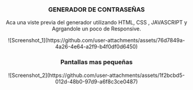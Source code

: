 <center><h3>GENERADOR DE CONTRASEÑAS</h3><center>
<p>Aca una viste previa del generador utilizando HTML, CSS , JAVASCRIPT y Agrgandole un poco de Responsive.</p>
![Screenshot_1](https://github.com/user-attachments/assets/76d7849a-4a26-4e64-a2f9-b4f0df0d6450)
<h3>Pantallas mas pequeñas</h3>
![Screenshot_2](https://github.com/user-attachments/assets/1f2bcbd5-012d-48b0-97d9-a6f8c3ce0487)


